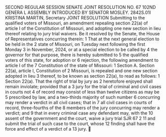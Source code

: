 SECOND REGULAR SESSION
SENATE JOINT RESOLUTION NO. 67
102ND GENERA L ASSEMBLY
INTRODUCED BY SENATOR MOSLEY.
2842S.01I KRISTINA MARTIN, Secretary
JOINT RESOLUTION
Submitting to the qualified voters of Missouri, an amendment repealing section 22(a) of article I
of the Constitution of Missouri, and adopting one new section in lieu thereof relating
to jury trial waivers.
Be it resolved by the Senate, the House of Representatives concurring therein:
1 That at the next general election to be held in the
2 state of Missouri, on Tuesday next following the first Monday
3 in November, 2024, or at a special election to be called by
4 the governor for that purpose, there is hereby submitted to
5 the qualified voters of this state, for adoption or
6 rejection, the following amendment to article I of the
7 Constitution of the state of Missouri:
1 Section A. Section 22(a), article I, Constitution of
2 Missouri, is repealed and one new section adopted in lieu
3 thereof, to be known as section 22(a), to read as follows:
1 Section 22(a). That the right of trial by jury as
2 heretofore enjoyed shall remain inviolate; provided that a
3 jury for the trial of criminal and civil cases in courts not
4 of record may consist of less than twelve citizens as may be
5 prescribed by law, and a two-thirds majority of such number
6 concurring may render a verdict in all civil cases; that in
7 all civil cases in courts of record, three-fourths of the
8 members of the jury concurring may render a verdict; and
9 that in every criminal case any defendant may, with the
10 assent of the government and the court, waive a jury trial
SJR 67 2
11 and submit the trial of such case to the court, whose
12 finding shall have the force and effect of a verdict of a
13 jury.
